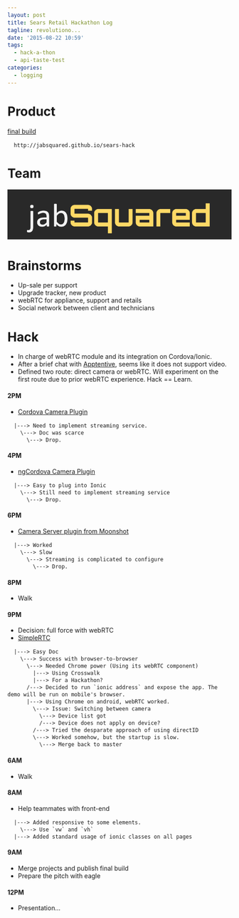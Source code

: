 ```yaml
---
layout: post
title: Sears Retail Hackathon Log
tagline: revolutiono...
date: '2015-08-22 10:59'
tags:
  - hack-a-thon
  - api-taste-test
categories:
  - logging
---
```


# Product

[final build][47e18354]

  [47e18354]: http://jabsquared.github.io/sears-hack

```
  http://jabsquared.github.io/sears-hack
```

# Team

![jabSquared](/www/img/2015/08/jabSquared.png)

# Brainstorms

+ Up-sale per support
+ Upgrade tracker, new product
+ webRTC for appliance, support and retails
+ Social network between client and technicians

# Hack

+ In charge of webRTC module and its integration on Cordova/Ionic.
+ After a brief chat with [Apptentive](http://apptentive.com/), seems like it does not support video.
+ Defined two route: direct camera or webRTC. Will experiment on the first route due to prior webRTC experience. Hack == Learn.

#### 2PM
+ [Cordova Camera Plugin](https://github.com/apache/cordova-plugin-camera)
```  
  |---> Need to implement streaming service.
    \---> Doc was scarce
      \---> Drop.
```

#### 4PM
+ [ngCordova Camera Plugin](http://ngcordova.com/docs/plugins/camera/)
```  
  |---> Easy to plug into Ionic
    \---> Still need to implement streaming service
      \---> Drop.
```

#### 6PM
+ [Camera Server plugin from Moonshot](https://github.com/Moonware/cordova-cameraserver)
```  
  |---> Worked
    \---> Slow
      \---> Streaming is complicated to configure
        \---> Drop.
```

#### 8PM
+ Walk

#### 9PM
+ Decision: full force with webRTC
+ [SimpleRTC][2c2eac65]
```
  |---> Easy Doc
    \---> Success with browser-to-browser
      \---> Needed Chrome power (Using its webRTC component)
        |---> Using Crosswalk
        |---> For a Hackathon?
      /---> Decided to run `ionic address` and expose the app. The demo will be run on mobile's browser.
      |---> Using Chrome on android, webRTC worked.
        \---> Issue: Switching between camera
          \---> Device list got
          /---> Device does not apply on device?
        /---> Tried the desparate approach of using directID
        \---> Worked somehow, but the startup is slow.
          \---> Merge back to master
```

#### 6AM
+ Walk

#### 8AM
+ Help teammates with front-end

```
  |---> Added responsive to some elements.
    \---> Use `vw` and `vh`
  |---> Added standard usage of ionic classes on all pages
```

#### 9AM
+ Merge projects and publish final build
+ Prepare the pitch with eagle

#### 12PM
+ Presentation...

  [2c2eac65]: http://simplewebrtc.com/ "SimpleRTC"
